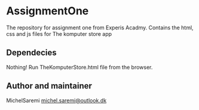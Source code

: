 # AssignmentOne

The repository for assignment one from Experis Acadmy. 
Contains the html, css and js files for The komputer store app

## Dependecies
Nothing! 
Run TheKomputerStore.html file from the browser.

## Author and maintainer
MichelSaremi
michel.saremi@outlook.dk